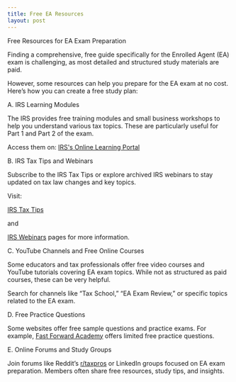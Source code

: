 ```yaml
---
title: Free EA Resources
layout: post
---
```


Free Resources for EA Exam Preparation

Finding a comprehensive, free guide specifically for the Enrolled Agent (EA) exam is challenging, as most detailed and structured study materials are paid. 

However, some resources can help you prepare for the EA exam at no cost. Here’s how you can create a free study plan:


A. IRS Learning Modules

The IRS provides free training modules and small business workshops to help you understand various tax topics. These are particularly useful for Part 1 and Part 2 of the exam.

Access them on: 
[IRS's Online Learning Portal](https://www.irsvideos.gov/)

B. IRS Tax Tips and Webinars

Subscribe to the IRS Tax Tips or explore archived IRS webinars to stay updated on tax law changes and key topics.

Visit: 

[IRS Tax Tips](https://www.irs.gov/newsroom/irs-tax-tips) 

and

[IRS Webinars](https://www.irsvideos.gov/) pages for more information.

C. YouTube Channels and Free Online Courses

Some educators and tax professionals offer free video courses and YouTube tutorials covering EA exam topics. While not as structured as paid courses, these can be very helpful.

Search for channels like “Tax School,” “EA Exam Review,” or specific topics related to the EA exam.

D. Free Practice Questions

Some websites offer free sample questions and practice exams. For example, [Fast Forward Academy](https://fastforwardacademy.com) offers limited free practice questions.

E. Online Forums and Study Groups

Join forums like Reddit’s [r/taxpros](https://www.reddit.com/r/taxpros/) or LinkedIn groups focused on EA exam preparation. Members often share free resources, study tips, and insights.
